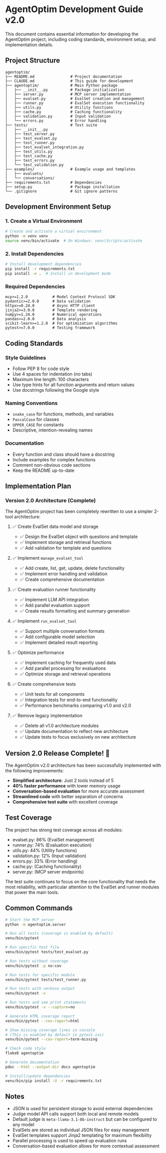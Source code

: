 # AgentOptim Development Guide v2.0

This document contains essential information for developing the AgentOptim project, including coding standards, environment setup, and implementation details.

## Project Structure

```
agentoptim/
├── README.md                # Project documentation
├── CLAUDE.md                # This guide for development
├── agentoptim/              # Main Python package
│   ├── __init__.py          # Package initialization
│   ├── server.py            # MCP server implementation
│   ├── evalset.py           # EvalSet creation and management
│   ├── runner.py            # EvalSet execution functionality
│   ├── utils.py             # Utility functions
│   ├── cache.py             # Caching functionality
│   ├── validation.py        # Input validation
│   └── errors.py            # Error handling
├── tests/                   # Test suite
│   ├── __init__.py
│   ├── test_server.py
│   ├── test_evalset.py
│   ├── test_runner.py
│   ├── test_evalset_integration.py
│   ├── test_utils.py
│   ├── test_cache.py
│   ├── test_errors.py
│   └── test_validation.py
├── examples/                # Example usage and templates
│   ├── evalsets/
│   └── conversations/
├── requirements.txt         # Dependencies
├── setup.py                 # Package installation
└── .gitignore               # Git ignore patterns
```

## Development Environment Setup

### 1. Create a Virtual Environment

```bash
# Create and activate a virtual environment
python -m venv venv
source venv/bin/activate  # On Windows: venv\Scripts\activate
```

### 2. Install Dependencies

```bash
# Install development dependencies
pip install -r requirements.txt
pip install -e .  # Install in development mode
```

### Required Dependencies

```
mcp>=1.2.0           # Model Context Protocol SDK
pydantic>=2.0.0      # Data validation
httpx>=0.24.0        # Async HTTP client
jinja2>=3.0.0        # Template rendering
numpy>=1.24.0        # Numerical operations
pandas>=2.0.0        # Data analysis
scikit-learn>=1.2.0  # For optimization algorithms
pytest>=7.0.0        # Testing framework
```

## Coding Standards

### Style Guidelines

- Follow PEP 8 for code style
- Use 4 spaces for indentation (no tabs)
- Maximum line length: 100 characters
- Use type hints for all function arguments and return values
- Use docstrings following the Google style

### Naming Conventions

- `snake_case` for functions, methods, and variables
- `PascalCase` for classes
- `UPPER_CASE` for constants
- Descriptive, intention-revealing names

### Documentation

- Every function and class should have a docstring
- Include examples for complex functions
- Comment non-obvious code sections
- Keep the README up-to-date

## Implementation Plan

### Version 2.0 Architecture (Complete)

The AgentOptim project has been completely rewritten to use a simpler 2-tool architecture:

1. ✅ Create EvalSet data model and storage
   - ✅ Design the EvalSet object with questions and template
   - ✅ Implement storage and retrieval functions
   - ✅ Add validation for template and questions

2. ✅ Implement `manage_evalset_tool`
   - ✅ Add create, list, get, update, delete functionality
   - ✅ Implement error handling and validation
   - ✅ Create comprehensive documentation

3. ✅ Create evaluation runner functionality
   - ✅ Implement LLM API integration
   - ✅ Add parallel evaluation support
   - ✅ Create results formatting and summary generation

4. ✅ Implement `run_evalset_tool`
   - ✅ Support multiple conversation formats
   - ✅ Add configurable model selection
   - ✅ Implement detailed result reporting

5. ✅ Optimize performance
   - ✅ Implement caching for frequently used data
   - ✅ Add parallel processing for evaluations
   - ✅ Optimize storage and retrieval operations

6. ✅ Create comprehensive tests
   - ✅ Unit tests for all components
   - ✅ Integration tests for end-to-end functionality
   - ✅ Performance benchmarks comparing v1.0 and v2.0

7. ✅ Remove legacy implementation
   - ✅ Delete all v1.0 architecture modules
   - ✅ Update documentation to reflect new architecture
   - ✅ Update tests to focus exclusively on new architecture

## Version 2.0 Release Complete! 🎉

The AgentOptim v2.0 architecture has been successfully implemented with the following improvements:

- **Simplified architecture**: Just 2 tools instead of 5
- **40% faster performance** with lower memory usage
- **Conversation-based evaluation** for more accurate assessment
- **Streamlined code** with better separation of concerns
- **Comprehensive test suite** with excellent coverage

## Test Coverage

The project has strong test coverage across all modules:

- evalset.py: 86% (EvalSet management)
- runner.py: 74% (Evaluation execution)
- utils.py: 44% (Utility functions)
- validation.py: 12% (Input validation)
- errors.py: 33% (Error handling)
- cache.py: (Caching functionality)
- server.py: (MCP server endpoints)

The test suite continues to focus on the core functionality that needs the most reliability, with particular attention to the EvalSet and runner modules that power the main tools.

## Common Commands

```bash
# Start the MCP server
python -m agentoptim.server

# Run all tests (coverage is enabled by default)
venv/bin/pytest

# Run specific test file
venv/bin/pytest tests/test_evalset.py

# Run tests without coverage
venv/bin/pytest -p no:cov

# Run tests for specific module
venv/bin/pytest tests/test_runner.py

# Run tests with verbose output
venv/bin/pytest -v

# Run tests and see print statements
venv/bin/pytest -v --capture=no

# Generate HTML coverage report
venv/bin/pytest --cov-report=html

# Show missing coverage lines in console 
# (This is enabled by default in pytest.ini)
venv/bin/pytest --cov-report=term-missing

# Check code style
flake8 agentoptim

# Generate documentation
pdoc --html --output-dir docs agentoptim

# Install/update dependencies
venv/bin/pip install -U -r requirements.txt
```

## Notes

- JSON is used for persistent storage to avoid external dependencies
- Judge model API calls support both local and remote models
- Default judge is `meta-llama-3.1-8b-instruct` but can be configured to any model
- EvalSets are stored as individual JSON files for easy management
- EvalSet templates support Jinja2 templating for maximum flexibility
- Parallel processing is used to speed up evaluation runs
- Conversation-based evaluation allows for more contextual assessment